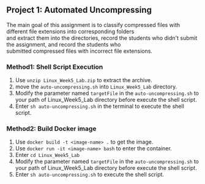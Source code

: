## **Project 1: Automated Uncompressing** 
The main goal of this assignment is to classify compressed files with different file extensions into corresponding folders <br>
and extract them into the directories, record the students who didn't submit the assignment, and record the students who <br>
submitted compressed files with incorrect file extensions.

### **Method1: Shell Script Execution**
1. Use `unzip Linux_Week5_Lab.zip` to extract the archive.
2. move the `auto-uncompressing.sh` into `Linux_Week5_Lab` directory.
3. Modify the parameter named `targetFile` in the `auto-uncompressing.sh` to your path of Linux_Week5_Lab directory before execute the shell script.
4. Enter `sh auto-uncompressing.sh` in the terminal to execute the shell script.

### **Method2: Build Docker image**
1. Use `docker build -t <image-name> .` to get the image.
2. Use `docker run -it <image-name> bash` to enter the container.
3. Enter `cd Linux_Week5_Lab` 
4. Modify the parameter named `targetFile` in the `auto-uncompressing.sh` to your path of Linux_Week5_Lab directory before execute the shell script.
5. Enter `sh auto-uncompressing.sh` to execute the shell script.
